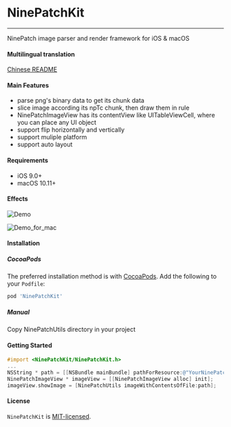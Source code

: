 # NinePatchKit

----------------

NinePatch image parser and render framework for iOS & macOS

#### Multilingual translation

[Chinese README](README.zh.md)

#### Main Features

* parse png's binary data to get its chunk data
* slice image according its npTc chunk, then draw them in rule
* NinePatchImageView has its contentView like UITableViewCell, where you can place any UI object
* support flip horizontally and vertically
* support muliple platform
* support auto layout

#### Requirements

* iOS 9.0+
* macOS 10.11+

#### Effects

![Demo](./Demo.gif)

![Demo_for_mac](./Demo_for_mac.gif)

#### Installation

##### CocoaPods

The preferred installation method is with [CocoaPods](https://cocoapods.org). Add the following to your `Podfile`:

```ruby
pod 'NinePatchKit'
```

##### Manual

Copy NinePatchUtils directory in your project


#### Getting Started

```objective-c
#import <NinePatchKit/NinePatchKit.h>
...
NSString * path = [[NSBundle mainBundle] pathForResource:@"YourNinePatchImageName" ofType:@"png"];
NinePatchImageView * imageView = [[NinePatchImageView alloc] init];
imageView.showImage = [NinePatchUtils imageWithContentsOfFile:path];
```

#### License

`NinePatchKit` is [MIT-licensed](https://github.com/zxinsunshine/NinePatchKit/blob/master/LICENSE).


